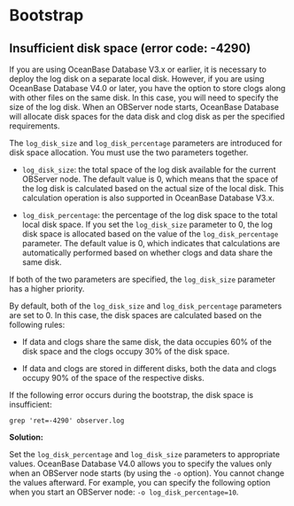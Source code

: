 # Bootstrap

## Insufficient disk space (error code: -4290)

If you are using OceanBase Database V3.x or earlier, it is necessary to deploy the log disk on a separate local disk. However, if you are using OceanBase Database V4.0 or later, you have the option to store clogs along with other files on the same disk. In this case, you will need to specify the size of the log disk. When an OBServer node starts, OceanBase Database will allocate disk spaces for the data disk and clog disk as per the specified requirements.

The `log_disk_size` and `log_disk_percentage` parameters are introduced for disk space allocation. You must use the two parameters together.

* `log_disk_size`: the total space of the log disk available for the current OBServer node. The default value is 0, which means that the space of the log disk is calculated based on the actual size of the local disk. This calculation operation is also supported in OceanBase Database V3.x.

* `log_disk_percentage`: the percentage of the log disk space to the total local disk space. If you set the `log_disk_size` parameter to 0, the log disk space is allocated based on the value of the `log_disk_percentage` parameter. The default value is 0, which indicates that calculations are automatically performed based on whether clogs and data share the same disk.

If both of the two parameters are specified, the `log_disk_size` parameter has a higher priority.

By default, both of the `log_disk_size` and `log_disk_percentage` parameters are set to 0. In this case, the disk spaces are calculated based on the following rules:

* If data and clogs share the same disk, the data occupies 60% of the disk space and the clogs occupy 30% of the disk space.

* If data and clogs are stored in different disks, both the data and clogs occupy 90% of the space of the respective disks.

If the following error occurs during the bootstrap, the disk space is insufficient:

```
grep 'ret=-4290' observer.log
```

**Solution:**

Set the `log_disk_percentage` and `log_disk_size` parameters to appropriate values. OceanBase Database V4.0 allows you to specify the values only when an OBServer node starts (by using the `-o` option). You cannot change the values afterward. For example, you can specify the following option when you start an OBServer node: `-o log_disk_percentage=10`.